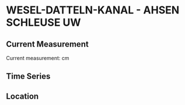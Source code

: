 # WESEL-DATTELN-KANAL - AHSEN SCHLEUSE UW

## Current Measurement

Current measurement: <Value topic="rivers/pegel-online/WDK/AHSEN SCHLEUSE UW/measurementValue"/> cm

## Time Series

<TimeSeries topic="rivers/pegel-online/WDK/AHSEN SCHLEUSE UW/measurementValue" period="week" />

## Location

<WorldMap>
  <Marker lat="51.68901486941863" lon="7.321516930092937" labelTopic="rivers/pegel-online/WDK/AHSEN SCHLEUSE UW" />
</WorldMap>
